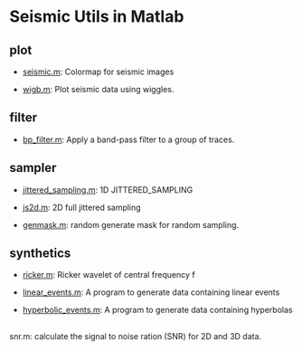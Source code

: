 Seismic Utils in Matlab
========================

## plot
- [seismic.m](https://github.com/nicklinyi/seismic_utils/tree/master/seismic.m): Colormap for seismic images

- [wigb.m](https://github.com/nicklinyi/seismic_utils/tree/master/plot/wigb.m): Plot seismic data using wiggles.

## filter
- [bp_filter.m](https://github.com/nicklinyi/seismic_utils/tree/master/filter/bp_filter.m):  Apply a band-pass filter to a group of traces.

## sampler
- [jittered_sampling.m](https://github.com/nicklinyi/seismic_utils/tree/master/sampler/jittered_sampling.m): 1D JITTERED_SAMPLING

- [js2d.m](https://github.com/nicklinyi/seismic_utils/tree/master/sampler/js2d.m): 2D full jittered sampling

- [genmask.m](https://github.com/nicklinyi/seismic_utils/tree/master/sampler/genmask.m): random generate mask for random sampling.

## synthetics
- [ricker.m](https://github.com/nicklinyi/seismic_utils/tree/master/synthetics/ricker.m): Ricker wavelet of central frequency f

- [linear_events.m](https://github.com/nicklinyi/seismic_utils/tree/master/synthetics/linear_events.m): A program to generate data containing linear events

- [hyperbolic_events.m](https://github.com/nicklinyi/seismic_utils/tree/master/synthetics/hyperbolic_events.m): A program to generate data containing hyperbolas

##


snr.m: calculate the signal to noise ration (SNR) for 2D and 3D data.
